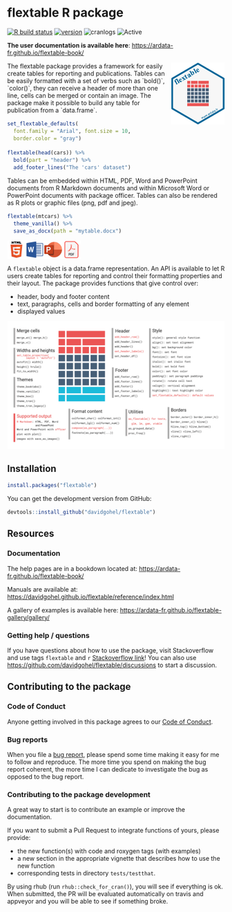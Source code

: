 flextable R package
================

<!-- README.md is generated from README.Rmd. Please edit that file -->

[![R build
status](https://github.com/davidgohel/flextable/workflows/R-CMD-check/badge.svg)](https://github.com/davidgohel/flextable/actions)
[![version](https://www.r-pkg.org/badges/version/flextable)](https://CRAN.R-project.org/package=flextable)
![cranlogs](https://cranlogs.r-pkg.org/badges/flextable)
![Active](https://www.repostatus.org/badges/latest/active.svg)

**The user documentation is available here**:
<https://ardata-fr.github.io/flextable-book/>

<img src="man/figures/logo.png" alt="flextable logo" align="right" />
The flextable package provides a framework for easily create tables for
reporting and publications. Tables can be easily formatted with a set of
verbs such as `bold()`, `color()`, they can receive a header of more
than one line, cells can be merged or contain an image. The package make
it possible to build any table for publication from a `data.frame`.

``` r
set_flextable_defaults(
  font.family = "Arial", font.size = 10, 
  border.color = "gray")

flextable(head(cars)) %>% 
  bold(part = "header") %>% 
  add_footer_lines("The 'cars' dataset")
```

Tables can be embedded within HTML, PDF, Word and PowerPoint documents
from R Markdown documents and within Microsoft Word or PowerPoint
documents with package officer. Tables can also be rendered as R plots
or graphic files (png, pdf and jpeg).

``` r
flextable(mtcars) %>% 
  theme_vanilla() %>% 
  save_as_docx(path = "mytable.docx")
```

<img src="man/figures/fig_formats.png" width="170px" alt="flextable formats" align="center" />

A `flextable` object is a data.frame representation. An API is available
to let R users create tables for reporting and control their formatting
properties and their layout. The package provides functions that give
control over:

-   header, body and footer content
-   text, paragraphs, cells and border formatting of any element
-   displayed values

![](man/figures/flextable_functions.png)

## Installation

``` r
install.packages("flextable")
```

You can get the development version from GitHub:

``` r
devtools::install_github("davidgohel/flextable")
```

## Resources

### Documentation

The help pages are in a bookdown located at:
<https://ardata-fr.github.io/flextable-book/>

Manuals are available at:
<https://davidgohel.github.io/flextable/reference/index.html>

A gallery of examples is available here:
<https://ardata-fr.github.io/flextable-gallery/gallery/>

### Getting help / questions

If you have questions about how to use the package, visit Stackoverflow
and use tags `flextable` and `r` [Stackoverflow
link](https://stackoverflow.com/questions/tagged/flextable+r)! You can
also use <https://github.com/davidgohel/flextable/discussions> to start
a discussion.

## Contributing to the package

### Code of Conduct

Anyone getting involved in this package agrees to our [Code of
Conduct](https://github.com/davidgohel/flextable/blob/master/CONDUCT.md).

### Bug reports

When you file a [bug
report](https://github.com/davidgohel/flextable/issues), please spend
some time making it easy for me to follow and reproduce. The more time
you spend on making the bug report coherent, the more time I can
dedicate to investigate the bug as opposed to the bug report.

### Contributing to the package development

A great way to start is to contribute an example or improve the
documentation.

If you want to submit a Pull Request to integrate functions of yours,
please provide:

-   the new function(s) with code and roxygen tags (with examples)
-   a new section in the appropriate vignette that describes how to use
    the new function
-   corresponding tests in directory `tests/testthat`.

By using rhub (run `rhub::check_for_cran()`), you will see if everything
is ok. When submitted, the PR will be evaluated automatically on travis
and appveyor and you will be able to see if something broke.
